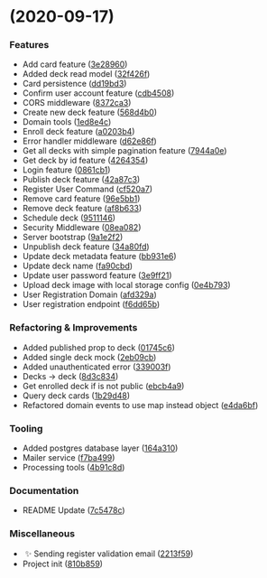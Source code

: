 #  (2020-09-17)


### Features

- Add card feature ([3e28960](https://github.com/Miczeq22/brainflash-api/commit/3e28960b6a1b206b5c7f98436954d6e39bad802f))
- Added deck read model ([32f426f](https://github.com/Miczeq22/brainflash-api/commit/32f426f71a3061886ad627b704aa039ac06317cb))
- Card persistence ([dd19bd3](https://github.com/Miczeq22/brainflash-api/commit/dd19bd3680e5bd1c81948275c4b0a9ba07798e2f))
- Confirm user account feature ([cdb4508](https://github.com/Miczeq22/brainflash-api/commit/cdb45085547ee0baefac05c3726a57a706ca3d84))
- CORS middleware ([8372ca3](https://github.com/Miczeq22/brainflash-api/commit/8372ca37caebd56533d39955684fd793e5582dbf))
- Create new deck feature ([568d4b0](https://github.com/Miczeq22/brainflash-api/commit/568d4b09410d82eedfc4b2333290ce6173c13e29))
- Domain tools ([1ed8e4c](https://github.com/Miczeq22/brainflash-api/commit/1ed8e4cb026d418a42e511f144e77165af732d08))
- Enroll deck feature ([a0203b4](https://github.com/Miczeq22/brainflash-api/commit/a0203b470c00c70cd3dcbf3f237d22274c3f9fd9))
- Error handler middleware ([d62e86f](https://github.com/Miczeq22/brainflash-api/commit/d62e86f46c1b8422a5b32d85680b8e12d2383a98))
- Get all decks with simple pagination feature ([7944a0e](https://github.com/Miczeq22/brainflash-api/commit/7944a0eace71a6f0a8c398528a4a463fc7cde82a))
- Get deck by id feature ([4264354](https://github.com/Miczeq22/brainflash-api/commit/42643549d6c27241c83a5f0ff828f3c10c5f1819))
- Login feature ([0861cb1](https://github.com/Miczeq22/brainflash-api/commit/0861cb15d61f71a415772c962383713928251bf2))
- Publish deck feature ([42a87c3](https://github.com/Miczeq22/brainflash-api/commit/42a87c362619b1513bbe40f49d922fb6bae30398))
- Register User Command ([cf520a7](https://github.com/Miczeq22/brainflash-api/commit/cf520a7001d89b3595bc08abad3e4ecb6b392353))
- Remove card feature ([96e5bb1](https://github.com/Miczeq22/brainflash-api/commit/96e5bb1b19e259297a1782f03f81a127a07b7b47))
- Remove deck feature ([af8b633](https://github.com/Miczeq22/brainflash-api/commit/af8b633338c4de28702bc9f660aa672a999eb6c0))
- Schedule deck ([9511146](https://github.com/Miczeq22/brainflash-api/commit/95111468b6436aab5e147ecfa50e455c716f1bde))
- Security Middleware ([08ea082](https://github.com/Miczeq22/brainflash-api/commit/08ea0826dfcd30484a390e23665a6e443a624dd0))
- Server bootstrap ([9a1e2f2](https://github.com/Miczeq22/brainflash-api/commit/9a1e2f21d6db5e1b62a5df019e4a8bfb975fb921))
- Unpublish deck feature ([34a80fd](https://github.com/Miczeq22/brainflash-api/commit/34a80fd96ea21b7fa93cfc5034b558901f50ae06))
- Update deck metadata feature ([bb931e6](https://github.com/Miczeq22/brainflash-api/commit/bb931e69bee1010d6a3373815591bf8a0961b24b))
- Update deck name ([fa90cbd](https://github.com/Miczeq22/brainflash-api/commit/fa90cbdab7dca1bb15454d5eade477a1e0c188e8))
- Update user password feature ([3e9ff21](https://github.com/Miczeq22/brainflash-api/commit/3e9ff216832e081b43e6809d278cbabd94428357))
- Upload deck image with local storage config ([0e4b793](https://github.com/Miczeq22/brainflash-api/commit/0e4b79359a7b5bff670584ec5fc4db769ad975e4))
- User Registration Domain ([afd329a](https://github.com/Miczeq22/brainflash-api/commit/afd329aa493813c5f85492ec6582898a363b2ac4))
- User registration endpoint ([f6dd65b](https://github.com/Miczeq22/brainflash-api/commit/f6dd65bcb088abcb1faf699ecd0355da182f25b6))


### Refactoring & Improvements

- Added published prop to deck ([01745c6](https://github.com/Miczeq22/brainflash-api/commit/01745c6954f47cf6b14d6b79fd5103951315a486))
- Added single deck mock ([2eb09cb](https://github.com/Miczeq22/brainflash-api/commit/2eb09cb0ee295a5137c21471e37711c43802014e))
- Added unauthenticated error ([339003f](https://github.com/Miczeq22/brainflash-api/commit/339003ff135248b2c3bc0db6f8e00b0fc1a28f2e))
- Decks -> deck ([8d3c834](https://github.com/Miczeq22/brainflash-api/commit/8d3c83471d3394f47003ba5c50f3d49e212d3dde))
- Get enrolled deck if is not public ([ebcb4a9](https://github.com/Miczeq22/brainflash-api/commit/ebcb4a9b86970cdac57d4ed562e74a4abd7caba5))
- Query deck cards ([1b29d48](https://github.com/Miczeq22/brainflash-api/commit/1b29d4850e1ab5f516505440423d0ce6871d0df6))
- Refactored domain events to use map instead object ([e4da6bf](https://github.com/Miczeq22/brainflash-api/commit/e4da6bf4d869aae81582bbe1a5dce3f94a7be88a))


### Tooling

- Added postgres database layer ([164a310](https://github.com/Miczeq22/brainflash-api/commit/164a31087b591c996669ca37681223cd52067272))
- Mailer service ([f7ba499](https://github.com/Miczeq22/brainflash-api/commit/f7ba499511a4ef24ea49846e268d2ac9d298d326))
- Processing tools ([4b91c8d](https://github.com/Miczeq22/brainflash-api/commit/4b91c8d4fbd237d3d4303fddc17155a8b262119f))


### Documentation

- README Update ([7c5478c](https://github.com/Miczeq22/brainflash-api/commit/7c5478c708ffbb8e63392b74cfe078f246c4a391))


### Miscellaneous

-  ✨ Sending register validation email ([2213f59](https://github.com/Miczeq22/brainflash-api/commit/2213f59417149af361e5c0dbf62792f11dfb3df1))
- Project init ([810b859](https://github.com/Miczeq22/brainflash-api/commit/810b859114ba5792eb727801a3231b1f3f2c2fe8))

